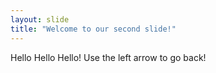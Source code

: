 ```yaml
---
layout: slide
title: "Welcome to our second slide!"
---
```

Hello Hello Hello!
Use the left arrow to go back!
